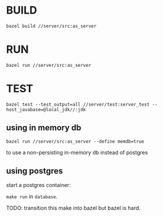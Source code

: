 # BUILD

```
bazel build //server/src:as_server
```

# RUN
```
bazel run //server/src:as_server
```

# TEST

```
bazel test --test_output=all //server/test:server_test --host_javabase=@local_jdk//:jdk
```


## using in memory db

```
bazel run //server/src:as_server --define memdb=true
```

to use a non-persisting in-memory db instead of postgres

## using postgres

start a postgres container:

`make run` in `database`.

TODO: transition this make into bazel but bazel is hard.